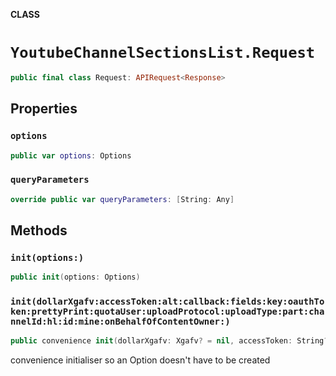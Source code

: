 **CLASS**

# `YoutubeChannelSectionsList.Request`

```swift
public final class Request: APIRequest<Response>
```

## Properties
### `options`

```swift
public var options: Options
```

### `queryParameters`

```swift
override public var queryParameters: [String: Any]
```

## Methods
### `init(options:)`

```swift
public init(options: Options)
```

### `init(dollarXgafv:accessToken:alt:callback:fields:key:oauthToken:prettyPrint:quotaUser:uploadProtocol:uploadType:part:channelId:hl:id:mine:onBehalfOfContentOwner:)`

```swift
public convenience init(dollarXgafv: Xgafv? = nil, accessToken: String? = nil, alt: Alt? = nil, callback: String? = nil, fields: String? = nil, key: String? = nil, oauthToken: String? = nil, prettyPrint: Bool? = nil, quotaUser: String? = nil, uploadProtocol: String? = nil, uploadType: String? = nil, part: [String], channelId: String? = nil, hl: String? = nil, id: [String]? = nil, mine: Bool? = nil, onBehalfOfContentOwner: String? = nil)
```

convenience initialiser so an Option doesn't have to be created
